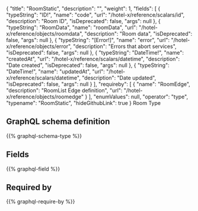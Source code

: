{
  "title": "RoomStatic",
  "description": "",
  "weight": 1,
  "fields": [
    {
      "typeString": "ID!",
      "name": "code",
      "url": "/hotel-x/reference/scalars/id",
      "description": "Room ID",
      "isDeprecated": false,
      "args": null
    },
    {
      "typeString": "RoomData",
      "name": "roomData",
      "url": "/hotel-x/reference/objects/roomdata",
      "description": "Room data",
      "isDeprecated": false,
      "args": null
    },
    {
      "typeString": "[Error!]",
      "name": "error",
      "url": "/hotel-x/reference/objects/error",
      "description": "Errors that abort services",
      "isDeprecated": false,
      "args": null
    },
    {
      "typeString": "DateTime!",
      "name": "createdAt",
      "url": "/hotel-x/reference/scalars/datetime",
      "description": "Date created",
      "isDeprecated": false,
      "args": null
    },
    {
      "typeString": "DateTime!",
      "name": "updatedAt",
      "url": "/hotel-x/reference/scalars/datetime",
      "description": "Date updated",
      "isDeprecated": false,
      "args": null
    }
  ],
  "requireby": [
    {
      "name": "RoomEdge",
      "description": "RoomList Edge definition",
      "url": "/hotel-x/reference/objects/roomedge"
    }
  ],
  "enumValues": null,
  "operator": "type",
  "typename": "RoomStatic",
  "hideGithubLink": true
}
Room Type
## GraphQL schema definition

{{% graphql-schema-type %}}

## Fields

{{% graphql-field %}}

## Required by

{{% graphql-require-by %}}
